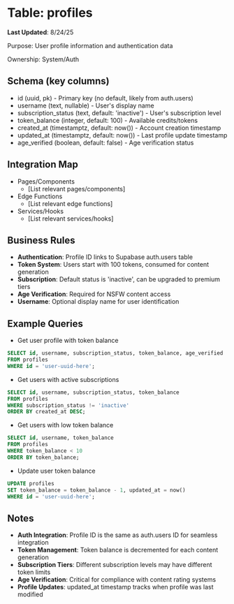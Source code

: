 # Table: profiles

**Last Updated**: 8/24/25

Purpose: User profile information and authentication data

Ownership: System/Auth

## Schema (key columns)
- id (uuid, pk) - Primary key (no default, likely from auth.users)
- username (text, nullable) - User's display name
- subscription_status (text, default: 'inactive') - User's subscription level
- token_balance (integer, default: 100) - Available credits/tokens
- created_at (timestamptz, default: now()) - Account creation timestamp
- updated_at (timestamptz, default: now()) - Last profile update timestamp
- age_verified (boolean, default: false) - Age verification status

## Integration Map
- Pages/Components
  - [List relevant pages/components]
- Edge Functions
  - [List relevant edge functions]
- Services/Hooks
  - [List relevant services/hooks]

## Business Rules
- **Authentication**: Profile ID links to Supabase auth.users table
- **Token System**: Users start with 100 tokens, consumed for content generation
- **Subscription**: Default status is 'inactive', can be upgraded to premium tiers
- **Age Verification**: Required for NSFW content access
- **Username**: Optional display name for user identification

## Example Queries
- Get user profile with token balance
```sql
SELECT id, username, subscription_status, token_balance, age_verified
FROM profiles 
WHERE id = 'user-uuid-here';
```

- Get users with active subscriptions
```sql
SELECT id, username, subscription_status, token_balance
FROM profiles 
WHERE subscription_status != 'inactive'
ORDER BY created_at DESC;
```

- Get users with low token balance
```sql
SELECT id, username, token_balance
FROM profiles 
WHERE token_balance < 10
ORDER BY token_balance;
```

- Update user token balance
```sql
UPDATE profiles 
SET token_balance = token_balance - 1, updated_at = now()
WHERE id = 'user-uuid-here';
```

## Notes
- **Auth Integration**: Profile ID is the same as auth.users ID for seamless integration
- **Token Management**: Token balance is decremented for each content generation
- **Subscription Tiers**: Different subscription levels may have different token limits
- **Age Verification**: Critical for compliance with content rating systems
- **Profile Updates**: updated_at timestamp tracks when profile was last modified
